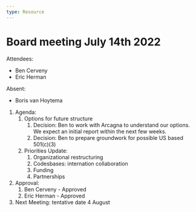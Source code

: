 ```yaml
---
type: Resource
---
```


# Board meeting July 14th 2022

Attendees:

* Ben Cerveny
* Eric Herman

Absent:

* Boris van Hoytema

1. Agenda:
   1. Options for future structure
      1. Decision: Ben to work with Arcagna to understand our options.  We expect an initial report within the next few weeks.
      2. Decision: Ben to prepare groundwork for possible US based 501(c)(3)
   2. Priorities Update:
      1. Organizational restructuring
      2. Codesbases: internation collaboration
      3. Funding
      4. Partnerships
2. Approval:
   1. Ben Cerveny - Approved
   2. Eric Herman - Approved
   <!-- 3. Boris van Hoytema - -->
3. Next Meeting: tentative date 4 August
